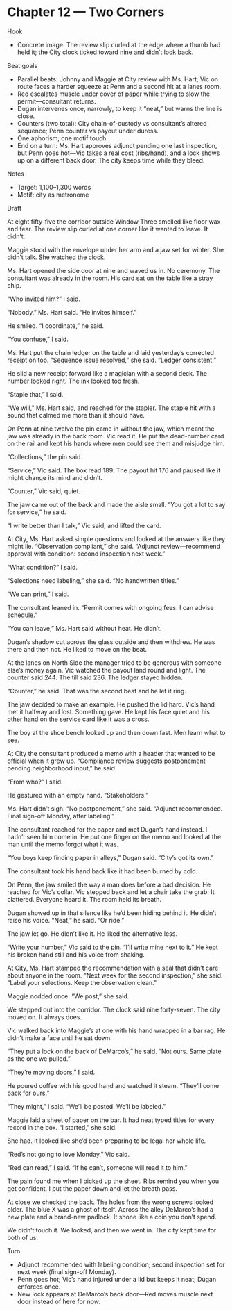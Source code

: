 # Chapter 12 — Two Corners

Hook
- Concrete image: The review slip curled at the edge where a thumb had held it; the City clock ticked toward nine and didn’t look back.

Beat goals
- Parallel beats: Johnny and Maggie at City review with Ms. Hart; Vic on route faces a harder squeeze at Penn and a second hit at a lanes room.
- Red escalates muscle under cover of paper while trying to slow the permit—consultant returns.
- Dugan intervenes once, narrowly, to keep it “neat,” but warns the line is close.
- Counters (two total): City chain-of-custody vs consultant’s altered sequence; Penn counter vs payout under duress.
- One aphorism; one motif touch.
- End on a turn: Ms. Hart approves adjunct pending one last inspection, but Penn goes hot—Vic takes a real cost (ribs/hand), and a lock shows up on a different back door. The city keeps time while they bleed.

Notes
- Target: 1,100–1,300 words
- Motif: city as metronome

Draft

At eight fifty-five the corridor outside Window Three smelled like floor wax and fear. The review slip curled at one corner like it wanted to leave. It didn’t.

Maggie stood with the envelope under her arm and a jaw set for winter. She didn’t talk. She watched the clock.

Ms. Hart opened the side door at nine and waved us in. No ceremony. The consultant was already in the room. His card sat on the table like a stray chip.

“Who invited him?” I said.

“Nobody,” Ms. Hart said. “He invites himself.”

He smiled. “I coordinate,” he said.

“You confuse,” I said.

Ms. Hart put the chain ledger on the table and laid yesterday’s corrected receipt on top. “Sequence issue resolved,” she said. “Ledger consistent.”

He slid a new receipt forward like a magician with a second deck. The number looked right. The ink looked too fresh.

“Staple that,” I said.

“We will,” Ms. Hart said, and reached for the stapler. The staple hit with a sound that calmed me more than it should have.

On Penn at nine twelve the pin came in without the jaw, which meant the jaw was already in the back room. Vic read it. He put the dead-number card on the rail and kept his hands where men could see them and misjudge him.

“Collections,” the pin said.

“Service,” Vic said. The box read 189. The payout hit 176 and paused like it might change its mind and didn’t.

“Counter,” Vic said, quiet.

The jaw came out of the back and made the aisle small. “You got a lot to say for service,” he said.

“I write better than I talk,” Vic said, and lifted the card.

At City, Ms. Hart asked simple questions and looked at the answers like they might lie. “Observation compliant,” she said. “Adjunct review—recommend approval with condition: second inspection next week.”

“What condition?” I said.

“Selections need labeling,” she said. “No handwritten titles.”

“We can print,” I said.

The consultant leaned in. “Permit comes with ongoing fees. I can advise schedule.”

“You can leave,” Ms. Hart said without heat. He didn’t.

Dugan’s shadow cut across the glass outside and then withdrew. He was there and then not. He liked to move on the beat.

At the lanes on North Side the manager tried to be generous with someone else’s money again. Vic watched the payout land round and light. The counter said 244. The till said 236. The ledger stayed hidden.

“Counter,” he said. That was the second beat and he let it ring.

The jaw decided to make an example. He pushed the lid hard. Vic’s hand met it halfway and lost. Something gave. He kept his face quiet and his other hand on the service card like it was a cross.

The boy at the shoe bench looked up and then down fast. Men learn what to see.

At City the consultant produced a memo with a header that wanted to be official when it grew up. “Compliance review suggests postponement pending neighborhood input,” he said.

“From who?” I said.

He gestured with an empty hand. “Stakeholders.”

Ms. Hart didn’t sigh. “No postponement,” she said. “Adjunct recommended. Final sign-off Monday, after labeling.”

The consultant reached for the paper and met Dugan’s hand instead. I hadn’t seen him come in. He put one finger on the memo and looked at the man until the memo forgot what it was.

“You boys keep finding paper in alleys,” Dugan said. “City’s got its own.”

The consultant took his hand back like it had been burned by cold.

On Penn, the jaw smiled the way a man does before a bad decision. He reached for Vic’s collar. Vic stepped back and let a chair take the grab. It clattered. Everyone heard it. The room held its breath.

Dugan showed up in that silence like he’d been hiding behind it. He didn’t raise his voice. “Neat,” he said. “Or ride.”

The jaw let go. He didn’t like it. He liked the alternative less.

“Write your number,” Vic said to the pin. “I’ll write mine next to it.” He kept his broken hand still and his voice from shaking.

At City, Ms. Hart stamped the recommendation with a seal that didn’t care about anyone in the room. “Next week for the second inspection,” she said. “Label your selections. Keep the observation clean.”

Maggie nodded once. “We post,” she said.

We stepped out into the corridor. The clock said nine forty-seven. The city moved on. It always does.

Vic walked back into Maggie’s at one with his hand wrapped in a bar rag. He didn’t make a face until he sat down.

“They put a lock on the back of DeMarco’s,” he said. “Not ours. Same plate as the one we pulled.”

“They’re moving doors,” I said.

He poured coffee with his good hand and watched it steam. “They’ll come back for ours.”

“They might,” I said. “We’ll be posted. We’ll be labeled.”

Maggie laid a sheet of paper on the bar. It had neat typed titles for every record in the box. “I started,” she said.

She had. It looked like she’d been preparing to be legal her whole life.

“Red’s not going to love Monday,” Vic said.

“Red can read,” I said. “If he can’t, someone will read it to him.”

The pain found me when I picked up the sheet. Ribs remind you when you get confident. I put the paper down and let the breath pass.

At close we checked the back. The holes from the wrong screws looked older. The blue X was a ghost of itself. Across the alley DeMarco’s had a new plate and a brand-new padlock. It shone like a coin you don’t spend.

We didn’t touch it. We looked, and then we went in. The city kept time for both of us.

Turn
- Adjunct recommended with labeling condition; second inspection set for next week (final sign-off Monday).
- Penn goes hot; Vic’s hand injured under a lid but keeps it neat; Dugan enforces once.
- New lock appears at DeMarco’s back door—Red moves muscle next door instead of here for now.
